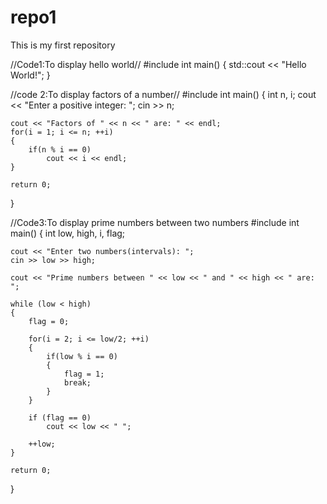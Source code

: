 # repo1

This is my first repository

//Code1:To display hello world//
#include <iostream>
int main()
{
  std::cout << "Hello World!";
}


//code 2:To display factors of a number//
#include <iostream>
int main()
{
    int n, i;
 cout << "Enter a positive integer: ";
    cin >> n;

    cout << "Factors of " << n << " are: " << endl;  
    for(i = 1; i <= n; ++i)
    {
        if(n % i == 0)
            cout << i << endl;
    }

    return 0;
}

//Code3:To display prime numbers between two numbers
#include <iostream>
int main()
{
    int low, high, i, flag;

    cout << "Enter two numbers(intervals): ";
    cin >> low >> high;

    cout << "Prime numbers between " << low << " and " << high << " are: ";

    while (low < high)
    {
        flag = 0;

        for(i = 2; i <= low/2; ++i)
        {
            if(low % i == 0)
            {
                flag = 1;
                break;
            }
        }

        if (flag == 0)
            cout << low << " ";

        ++low;
    }

    return 0;
}

